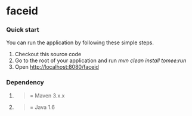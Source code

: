 faceid
=========

### Quick start ###

You can run the application by following these simple steps.

1. Checkout this source code
2. Go to the root of your application and run *mvn clean install tomee:run*
3. Open <http://localhost:8080/faceid>

### Dependency ###

1. >= Maven 3.x.x 
2. >= Java 1.6
